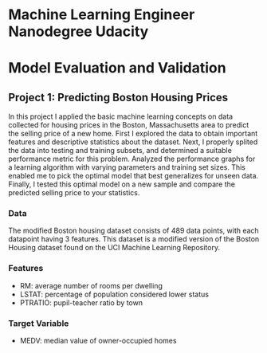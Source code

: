 # Machine Learning Engineer Nanodegree Udacity
# Model Evaluation and Validation
## Project 1: Predicting Boston Housing Prices

In this project I applied the basic machine learning concepts on data collected for housing prices in the Boston, Massachusetts area to predict the selling price of a new home. First I explored the data to obtain important features and descriptive statistics about the dataset. Next, I properly splited the data into testing and training subsets, and determined a suitable performance metric for this problem. Analyzed the performance graphs for a learning algorithm with varying parameters and training set sizes. This enabled me to pick the optimal model that best generalizes for unseen data. Finally, I tested this optimal model on a new sample and compare the predicted selling price to your statistics.

### Data
The modified Boston housing dataset consists of 489 data points, with each datapoint having 3 features. This dataset is a modified version of the Boston Housing dataset found on the UCI Machine Learning Repository.

### Features

- RM: average number of rooms per dwelling
- LSTAT: percentage of population considered lower status
- PTRATIO: pupil-teacher ratio by town
### Target Variable 
- MEDV: median value of owner-occupied homes

